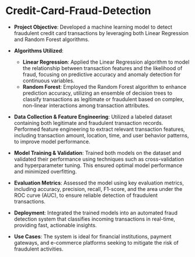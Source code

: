 # Credit-Card-Fraud-Detection

- **Project Objective**: Developed a machine learning model to detect fraudulent credit card transactions by leveraging both Linear Regression and Random Forest algorithms.

- **Algorithms Utilized**:
  - **Linear Regression**: Applied the Linear Regression algorithm to model the relationship between transaction features and the likelihood of fraud, focusing on predictive accuracy and anomaly detection for continuous variables.
  - **Random Forest**: Employed the Random Forest algorithm to enhance prediction accuracy, utilizing an ensemble of decision trees to classify transactions as legitimate or fraudulent based on complex, non-linear interactions among transaction attributes.

- **Data Collection & Feature Engineering**: Utilized a labeled dataset containing both legitimate and fraudulent transaction records. Performed feature engineering to extract relevant transaction features, including transaction amount, location, time, and user behavior patterns, to improve model performance.

- **Model Training & Validation**: Trained both models on the dataset and validated their performance using techniques such as cross-validation and hyperparameter tuning. This ensured optimal model performance and minimized overfitting.

- **Evaluation Metrics**: Assessed the model using key evaluation metrics, including accuracy, precision, recall, F1-score, and the area under the ROC curve (AUC), to ensure reliable detection of fraudulent transactions.

- **Deployment**: Integrated the trained models into an automated fraud detection system that classifies incoming transactions in real-time, providing fast, actionable insights.

- **Use Cases**: The system is ideal for financial institutions, payment gateways, and e-commerce platforms seeking to mitigate the risk of fraudulent activities.
